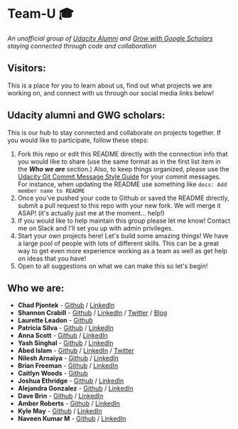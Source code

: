 
# Team-U :mortar_board:
*An unofficial group of [Udacity Alumni](https://www.udacity.com/) and [Grow with Google Scholars](https://www.udacity.com/grow-with-google) staying connected through code and collaboration*

## Visitors:
This is a place for you to learn about us, find out what projects we are working on, and connect with us through our social media links below!

## Udacity alumni and GWG scholars:
This is our hub to stay connected and collaborate on projects together. If you would like to participate, follow these steps:

1. Fork this repo or edit this README directly with the connection info that you would like to share (use the same format as in the first list item in the ***Who we are*** section.) Also, to keep things organized, please use the [Udacity Git Commit Message Style Guide](https://udacity.github.io/git-styleguide/) for your commit messages. For instance, when updating the README use something like `docs: Add member name to README`
2. Once you've pushed your code to Github or saved the README directly, submit a pull request to this repo with your new fork. We will merge it ASAP! (it's actually just me at the moment... help!)
3. If you would like to help maintain this group please let me know! Contact me on Slack and I'll set you up with admin privileges.
4. Start your own projects here! Let's build some amazing things! We have a large pool of people with lots of different skills. This can be a great way to get even more experience working as a team as well as get help on ideas that you have!
5. Open to all suggestions on what we can make this so let's begin!

## Who we are:
* **Chad Pjontek** - [Github](https://github.com/chadpjontek) / [LinkedIn](https://www.linkedin.com/in/chad-pjontek/)
* **Shannon Crabill** - [Github](https://github.com/scrabill) / [LinkedIn](https://www.linkedin.com/in/shannoncrabill/) / [Twitter](https://twitter.com/shannon_crabill) / [Blog](https://shannoncrabill.com/blog/)
* **Laurette Leadon** - [Github](https://github.com/psittacine)
* **Patrícia Silva** - [Github](https://github.com/PlaySnowi) / [LinkedIn](https://www.linkedin.com/in/patriciarrsilva/)
* **Anna Scott** - [Github](https://github.com/forfireonly) / [LinkedIn](www.linkedin.com/in/anna-scott-developer)
* **Yash Singhal** - [Github](https://github.com/yashgyy) / [LinkedIn](https://www.linkedin.com/in/yashsinghaldev/)
* **Abed Islam** - [Github](https://github.com/notacouch) / [LinkedIn](https://www.linkedin.com/in/notacouch/) / [Twitter](https://twitter.com/notacouch)
* **Nilesh Arnaiya** - [Github](https://github.com/NileshArnaiya) / [LinkedIn](https://linkedin.com/in/nilesh-arnaiya-892150b0/)
* **Brian Freeman** - [Github](https://github.com/AtlantaDancer) / [LinkedIn](https://www.linkedin.com/in/brian-freeman-41763739/)
* **Caitlyn Woods** - [Github](https://github.com/catielynncodes)
* **Joshua Ethridge** - [Github](https://github.com/jethridge13) / [LinkedIn](https://www.linkedin.com/in/joshua-ethridge/)
* **Alejandra Gonzalez** - [Github](https://github.com/alejandra-gonzalez) / [LinkedIn](https://www.linkedin.com/in/alejandragonzalez2/)
* **Dave Brin** - [Github](https://github.com/davidjbrin) / [LinkedIn](https://www.linkedin.com/in/davidjbrin/)
* **Amber Roberts** - [Github](https://github.com/AmberRoberts/) / [LinkedIn](https://www.linkedin.com/in/amberrobertsvt/)
* **Kyle May** - [Github](https://github.com/kylelmay) / [LinkedIn](https://www.linkedin.com/in/kylelmay)
* **Naveen Kumar M** - [Github](https://github.com/Naveenkhasyap) / [LinkedIn](https://www.linkedin.com/in/naveen-kumar-m-6890a228/)
